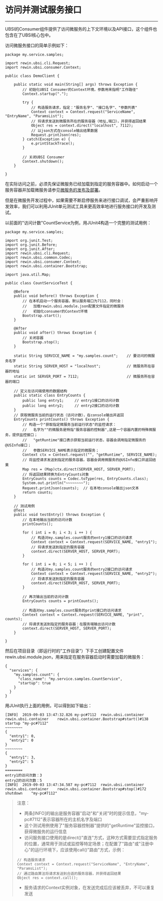 # 访问并测试服务接口

---

UBSI的Consumer组件提供了访问微服务的上下文环境以及API接口，这个组件也包含在了UBSI核心包中。



访问微服务接口的简单示例如下：

```
package my.service.samples;

import rewin.ubsi.cli.Request;
import rewin.ubsi.consumer.Context;

public class DemoClient {

	public static void main(String[] args) throws Exception {
		// 初始化UBSI Consumer的Context环境，参数用来指明"工作路径"
		Context.startup(".");
	
		try {
            // 构造服务请求，指定："服务名字"、"接口名字"、"参数列表"
            Context context = Context.request("ServiceName", "EntryName", "ParamsList");
            // 将请求发送到微服务所在的服务容器（地址,端口），并获得返回结果
            Object res = context.direct("localhost", 7112);
            // 以json方式在console输出结果数据
            Request.printJson(res);
		} catch(Exception e) {
			e.printStackTrace();
		}
		
		// 关闭UBSI Consumer
		Context.shutdown();
	}

}
```

在实际访问之前，必须先保证微服务已经加载到指定的服务容器中。如何启动一个服务容器并加载微服务请参见[微服务的发布及部署](deploy.md)。

但是在微服务开发过程中，如果需要不断启停服务来进行接口调试，会严重影响开发效率，我们可以利用JUnit单元测试工具来更高效率地进行服务接口的开发及测试。

以前面的"访问计数"CountService为例，用JUnit4构造一个完整的测试用例：

```
package my.service.samples;

import org.junit.Test; 
import org.junit.Before; 
import org.junit.After;
import rewin.ubsi.cli.Request;
import rewin.ubsi.common.Codec;
import rewin.ubsi.consumer.Context;
import rewin.ubsi.container.Bootstrap;

import java.util.Map;

public class CountServiceTest {

	@Before
	public void before() throws Exception {
    	// 在本机启动一个服务容器，默认服务端口为7112，同时会：
    	//   加载rewin.ubsi.module.json配置文件指定的微服务
    	//   初始化consumer的Context环境
    	Bootstrap.start();
	}

	@After
	public void after() throws Exception {
    	// 关闭容器
    	Bootstrap.stop();
	}

	static String SERVICE_NAME = "my.samples.count";	// 要访问的微服务名字
	static String SERVER_HOST = "localhost";            // 微服务所在容器的地址
	static int SERVER_PORT = 7112;                      // 微服务所在容器的端口

	// 定义在访问端使用的数据结构
	public static class EntryCounts {
		public long entry1;		// entry1接口的访问计数
		public long entry2;		// entry2接口的访问计数
	}
	// 获取微服务当前的运行状态（访问计数），在console输出并返回
	EntryCounts printCounts() throws Exception {
		// 构造一个"获取指定微服务当前运行状态"的监控请求：
		//   名字为""的微服务是特指"服务容器的控制器",这是一个容器内置的特殊微服务，提供监控接口；
		//   "getRuntime"接口表示获取当前运行状态，容器会调用指定微服务的@USInfo接口；
		//   参数SERVICE_NAME表示指定的微服务；
		Context ctx = Context.request("", "getRuntime", SERVICE_NAME);
		// 将监控请求发送到指定的服务容器，容器会调用微服务的@USInfo接口并返回结果
		Map res = (Map)ctx.direct(SERVER_HOST, SERVER_PORT);
		// 将返回结果转换为EntryCounts对象
		EntryCounts counts = Codec.toType(res, EntryCounts.class);
		System.out.println("~~~~~~~~");
		Request.printJson(counts);  // 在本地console输出json文本
		return counts;
	}

	// 测试用例
	@Test
	public void testEntry() throws Exception {
    	// 在本地输出当前的访问计数
    	printCounts();

		for ( int i = 0; i < 3; i ++ ) {
			// 构造对my.samples.count服务的entry1接口的访问请求
			Context context = Context.request(SERVICE_NAME, "entry1");
			// 将请求发送到指定的服务容器
			context.direct(SERVER_HOST, SERVER_PORT);
		}

		for ( int i = 0; i < 5; i ++ ) {
			// 构造对my.samples.count服务的entry2接口的访问请求
			Context context = Context.request(SERVICE_NAME, "entry2");
			// 将请求发送到指定的服务容器
			context.direct(SERVER_HOST, SERVER_PORT);
		}

		// 再次输出当前的访问计数
		EntryCounts counts = printCounts();
		
		// 构造对my.samples.count服务的print接口的访问请求
		Context context = Context.request(SERVICE_NAME, "print", counts);
		// 将请求发送到指定的服务容器：在服务端输出访问计数
		context.direct(SERVER_HOST, SERVER_PORT);
	}

} 
```



然后在项目目录（即运行时的"工作目录"）下手工创建配置文件rewin.ubsi.module.json，用来指定在服务容器启动时需要加载的微服务：

```
{
  "services": {
    "my.samples.count": {
      "class_name": "my.service.samples.CountService",
      "startup": true
    }
  }
}
```



用JUnit执行上面的用例，可以得到如下输出：

```
[INFO]	2019-09-03 13:47:32.826	my-pc#7112	rewin.ubsi.container	rewin.ubsi.container	rewin.ubsi.container.Bootstrap#start()#138	startup	"my-pc#7112"
~~~~~~~~
{
  "entry1": 0,
  "entry2": 0
}
~~~~~~~~
{
  "entry1": 3,
  "entry2": 5
}
========
entry1的访问次数：3
entry2的访问次数：5
[INFO]	2019-09-03 13:47:34.587	my-pc#7112	rewin.ubsi.container	rewin.ubsi.container	rewin.ubsi.container.Bootstrap#stop()#172	shutdown	"my-pc#7112"
```



> 注意：
>
> * 两条[INFO]的输出是服务容器"启动"和"关闭"时的提示信息，"my-pc#7112"表示容器所在的主机名字及端口
> * 这个测试用例使用了"服务容器控制器"提供的"getRuntime"监控接口，获得微服务的运行信息
> * 访问服务接口使用的是direct()"直连"方式，这种方式需要显式指定服务的位置，通常用于测试或监控等特定场景；在配置了"路由"或"注册中心"的运行环境下，应该使用call()"路由"方式，示例：
>
> ```
> // 构造服务请求
> Context context = Context.request("ServiceName", "EntryName", "ParamsList");
> // 通过路由算法将请求发送到合适的服务容器，并获得返回结果
> Object res = context.call();
> ```
>
> * 服务请求的Context实例对象，在发送完成后应该被丢弃，不可以重复发送

